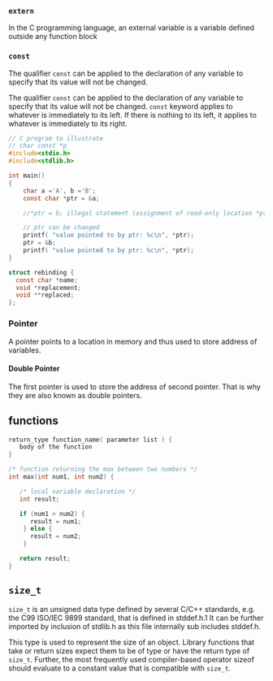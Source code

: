 

### `extern`  
In the C programming language, an external variable is a variable defined outside any function block

### `const`
The qualifier `const` can be applied to the declaration of any variable to specify
that its value will not be changed.

The qualifier `const` can be applied to the declaration of any variable to specify
that its value will not be changed. `const` keyword applies to whatever is
immediately to its left. If there is nothing to its left, it applies to whatever
is immediately to its right.

```C
// C program to illustrate
// char const *p
#include<stdio.h>
#include<stdlib.h>

int main()
{
    char a ='A', b ='B';
    const char *ptr = &a;

    //*ptr = b; illegal statement (assignment of read-only location *ptr)

    // ptr can be changed
    printf( "value pointed to by ptr: %c\n", *ptr);
    ptr = &b;
    printf( "value pointed to by ptr: %c\n", *ptr);
}
```

```c
struct rebinding {
  const char *name;
  void *replacement;
  void **replaced;
};
```

### Pointer
A pointer points to a location in memory and thus used to
store address of variables.


#### Double Pointer
The first pointer is used to store the address of second pointer. That is why
they are also known as double pointers.


## functions
```c
return_type function_name( parameter list ) {
   body of the function
}

/* function returning the max between two numbers */
int max(int num1, int num2) {

   /* local variable declaration */
   int result;

   if (num1 > num2) {
      result = num1;
    } else {
      result = num2;
    }

   return result;
}
```

## `size_t`

`size_t` is an unsigned data type defined by several C/C++ standards, e.g. the C99 ISO/IEC 9899 standard, that is defined in stddef.h.1 It can be further imported by inclusion of stdlib.h as this file internally sub includes stddef.h.

This type is used to represent the size of an object. Library functions that take or return sizes expect them to be of type or have the return type of `size_t`. Further, the most frequently used compiler-based operator sizeof should evaluate to a constant value that is compatible with `size_t`.
